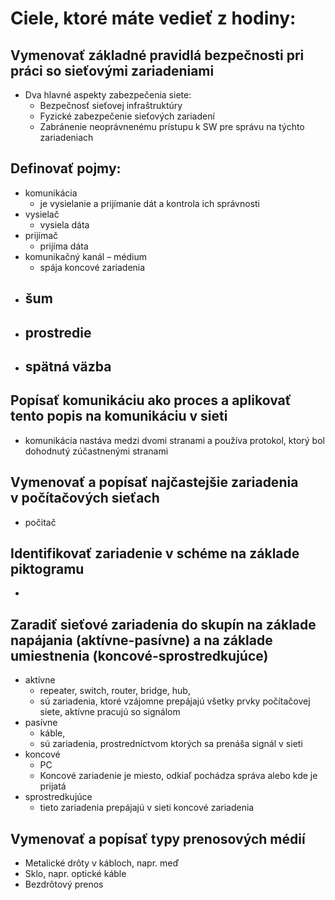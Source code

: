 # **Ciele, ktoré máte vedieť z hodiny:**
## Vymenovať základné pravidlá bezpečnosti pri práci so sieťovými zariadeniami
- Dva hlavné aspekty zabezpečenia siete:
	- Bezpečnosť sieťovej infraštruktúry
	- Fyzické zabezpečenie sieťových zariadení
	- Zabránenie neoprávnenému prístupu k SW pre správu na týchto zariadeniach
## Definovať pojmy: 
- komunikácia
	- je vysielanie a prijímanie dát a kontrola ich správnosti
- vysielač
	- vysiela dáta
- prijímač
	- prijíma dáta
- komunikačný kanál – médium
	- spája koncové zariadenia
- šum
	- 
- prostredie
	- 
- spätná väzba
	- 
## Popísať komunikáciu ako proces a aplikovať tento popis na komunikáciu v sieti
- komunikácia nastáva medzi dvomi stranami a používa protokol, ktorý bol dohodnutý zúčastnenými stranami
## Vymenovať a popísať najčastejšie zariadenia v počítačových sieťach
- počitač
## Identifikovať zariadenie v schéme na základe piktogramu
- 

## Zaradiť sieťové zariadenia do skupín na základe napájania (aktívne-pasívne) a na základe umiestnenia (koncové-sprostredkujúce)
- aktívne
	- repeater, switch, router, bridge, hub, 
	- sú zariadenia, ktoré vzájomne prepájajú všetky prvky počítačovej siete, aktívne pracujú so signálom
- pasívne
	- káble, 
	- sú zariadenia, prostredníctvom ktorých sa prenáša signál v sieti
- koncové
	- PC
	- Koncové zariadenie je miesto, odkiaľ pochádza správa alebo kde je prijatá
- sprostredkujúce
	- tieto zariadenia prepájajú v sieti koncové zariadenia
## Vymenovať a popísať typy prenosových médií
- Metalické drôty v kábloch, napr. meď
- Sklo, napr. optické káble
- Bezdrôtový prenos